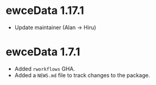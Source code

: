 # ewceData 1.17.1

* Update maintainer (Alan -> Hiru)


# ewceData 1.7.1

* Added `rworkflows` GHA.
* Added a `NEWS.md` file to track changes to the package.
